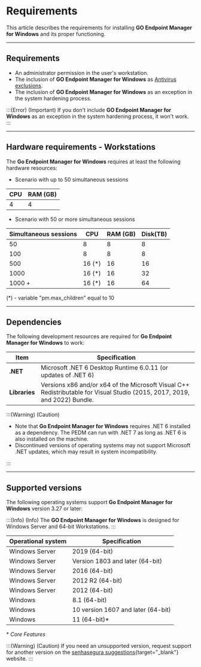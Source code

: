 # Requirements

This article describes the requirements for installing **GO Endpoint Manager for Windows** and its proper functioning.

* * *

## **Requirements**

* An administrator permission in the user's workstation.
* The inclusion of **GO Endpoint Manager for Windows** as [Antivirus exclusions](/v3-33/docs/go-windows-antivirus-exclusions).
* The inclusion of **GO Endpoint Manager for Windows** as an exception in the system hardening process.

:::(Error) (Important)
If you don't include **GO Endpoint Manager for Windows** as an exception in the system hardening process, it won't work.
:::

* * *

## Hardware requirements - Workstations

The **Go Endpoint Manager for Windows** requires at least the following hardware resources:

- Scenario with up to 50 simultaneous sessions

| CPU | RAM (GB) |
| --- | --- |
| 4 | 4 |

- Scenario with 50 or more simultaneous sessions

| Simultaneous sessions | CPU | RAM (GB) | Disk(TB) |
| --- | --- | --- | --- |
| 50 | 8 | 8 | 8 |
| 100 | 8 | 8 | 8 |
| 500 | 16 (*) | 16 | 16 |
| 1000 | 16 (*) | 16 | 32 |
| 1000 + | 16 (*) | 16 | 64 |

(*) - variable "pm.max_children" equal to 10

* * *

## Dependencies

The following development resources are required for **Go Endpoint Manager for Windows** to work:
 
| Item | Specification |
| --- | --- |
| **.NET** | Microsoft .NET 6 Desktop Runtime 6.0.11 (or updates of .NET 6) |
| **Libraries** | Versions x86 and/or x64 of the Microsoft Visual C++ Redistributable for Visual Studio (2015, 2017, 2019, and 2022) Bundle. |

:::(Warning) (Caution)

* Note that **Go Endpoint Manager for Windows** requires .NET 6 installed as a dependency. The PEDM can run with .NET 7 as long as .NET 6 is also installed on the machine.
* Discontinued versions of operating systems may not support Microsoft .NET updates, which may result in system incompatibility.

:::

* * *

## Supported versions

The following operating systems support **Go Endpoint Manager for Windows** version 3.27 or later:

:::(Info) (Info)
The **GO Endpoint Manager for Windows** is designed for Windows Server and 64-bit Workstations.
:::

| Operational system | Specification |
| --- | --- |
| Windows Server  | 2019 (64-bit)|
| Windows Server  | Version 1803 and later (64-bit)|
| Windows Server  | 2016 (64-bit)|
| Windows Server | 2012 R2 (64-bit) |
| Windows Server  | 2012 (64-bit) |
| Windows  | 8.1 (64-bit) |
| Windows  | 10 version 1607 and later (64-bit) |
| Windows  | 11 (64-bit)* |

\* *Core Features*

:::(Warning) (Caution)
If you need an unsupported version, request support for another version on the [senhasegura suggestions](https://senhasegura.com/suggestions/?utm_source=helpcenter&utm_medium=referral&utm_campaign=helpcenter_internal_page){target="_blank"} website.
:::
